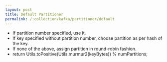 ```yaml
---
layout: post
title: Default Partitioner
permalink: /:collection/kafka/partitioner/default
---
```


- If partition number specified, use it.
- If key specified without partition number, choose partition as per hash of the key.
- If none of the above, assign partition in round-robin fashion.
- return Utils.toPositive(Utils.murmur2(keyBytes)) % numPartitions;
